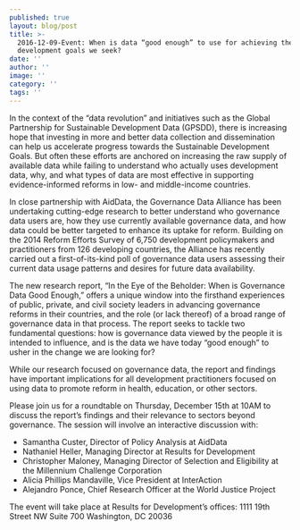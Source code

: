 ```yaml
---
published: true
layout: blog/post
title: >-
  2016-12-09-Event: When is data “good enough” to use for achieving the
  development goals we seek?
date: ''
author: ''
image: ''
category: ''
tags: ''
---
```

In the context of the “data revolution” and initiatives such as the Global Partnership for Sustainable Development Data (GPSDD), there is increasing hope that investing in more and better data collection and dissemination can help us accelerate progress towards the Sustainable Development Goals. But often these efforts are anchored on increasing the raw supply of available data while failing to understand who actually uses development data, why, and what types of data are most effective in supporting evidence-informed reforms in low- and middle-income countries. 

In close partnership with AidData, the Governance Data Alliance has been undertaking cutting-edge research to better understand who governance data users are, how they use currently available governance data, and how data could be better targeted to enhance its uptake for reform. Building on the 2014 Reform Efforts Survey of 6,750 development policymakers and practitioners from 126 developing countries, the Alliance has recently carried out a first-of-its-kind poll of governance data users assessing their current data usage patterns and desires for future data availability. 

The new research report, “In the Eye of the Beholder: When is Governance Data Good Enough,” offers a unique window into the firsthand experiences of public, private, and civil society leaders in advancing governance reforms in their countries, and the role (or lack thereof) of a broad range of governance data in that process. The report seeks to tackle two fundamental questions: how is governance data viewed by the people it is intended to influence, and is the data we have today “good enough” to usher in the change we are looking for?

While our research focused on governance data, the report and findings have important implications for all development practitioners focused on using data to promote reform in health, education, or other sectors.  

Please join us for a roundtable on Thursday, December 15th at 10AM to discuss the report’s findings and their relevance to sectors beyond governance. The session will involve an interactive discussion with:

+ Samantha Custer, Director of Policy Analysis at AidData 
+ Nathaniel Heller, Managing Director at Results for Development 
+ Christopher Maloney, Managing Director of Selection and Eligibility at the Millennium Challenge Corporation
+ Alicia Phillips Mandaville, Vice President at InterAction
+ Alejandro Ponce, Chief Research Officer at the World Justice Project

The event will take place at Results for Development’s offices:
1111 19th Street NW
Suite 700
Washington, DC 20036




